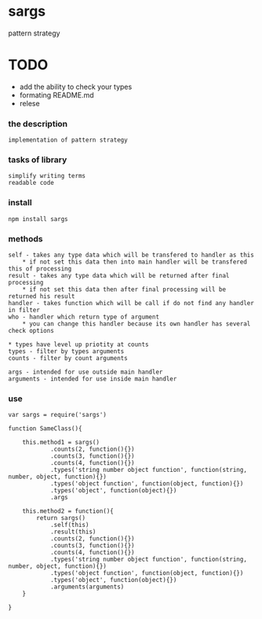 # sargs
pattern strategy

# TODO
- add the ability to check your types
- formating README.md
- relese

### the description
	implementation of pattern strategy

### tasks of library
	simplify writing terms
	readable code

### install
	npm install sargs

### methods
	self - takes any type data which will be transfered to handler as this
		* if not set this data then into main handler will be transfered this of processing
	result - takes any type data which will be returned after final processing
		* if not set this data then after final processing will be returned his result
	handler - takes function which will be call if do not find any handler in filter
	who - handler which return type of argument
		* you can change this handler because its own handler has several check options

	* types have level up priotity at counts
	types - filter by types arguments
	counts - filter by count arguments

	args - intended for use outside main handler
	arguments - intended for use inside main handler

### use

	var sargs = require('sargs')

	function SameClass(){

		this.method1 = sargs()
				.counts(2, function(){})
				.counts(3, function(){})
				.counts(4, function(){})
				.types('string number object function', function(string, number, object, function){})
				.types('object function', function(object, function){})
				.types('object', function(object){})
				.args

		this.method2 = function(){
			return sargs()
				.self(this)
				.result(this)
				.counts(2, function(){})
				.counts(3, function(){})
				.counts(4, function(){})
				.types('string number object function', function(string, number, object, function){})
				.types('object function', function(object, function){})
				.types('object', function(object){})
				.arguments(arguments)
		}

	}